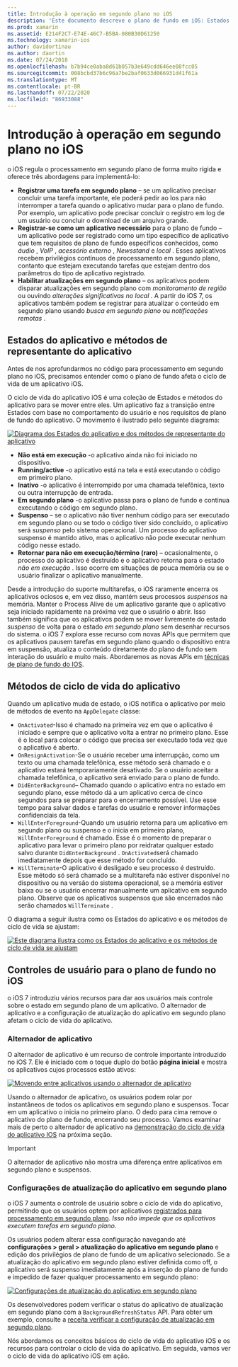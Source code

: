 ```yaml
---
title: Introdução à operação em segundo plano no iOS
description: 'Este documento descreve o plano de fundo em iOS: Estados de aplicativo, métodos de ciclo de vida do aplicativo e atualização de aplicativo em segundo plano.'
ms.prod: xamarin
ms.assetid: E214F2C7-E74E-46C7-B5BA-080B30D61250
ms.technology: xamarin-ios
author: davidortinau
ms.author: daortin
ms.date: 07/24/2018
ms.openlocfilehash: b7b94ce0aba8d61b057b3e649cdd646ee08fcc05
ms.sourcegitcommit: 008bcbd37b6c96a7be2baf0633d066931d41f61a
ms.translationtype: MT
ms.contentlocale: pt-BR
ms.lasthandoff: 07/22/2020
ms.locfileid: "86933088"
---
```

# <a name="introduction-to-backgrounding-in-ios"></a>Introdução à operação em segundo plano no iOS

o iOS regula o processamento em segundo plano de forma muito rígida e oferece três abordagens para implementá-lo:

- **Registrar uma tarefa em segundo plano** – se um aplicativo precisar concluir uma tarefa importante, ele poderá pedir ao Ios para não interromper a tarefa quando o aplicativo mudar para o plano de fundo. Por exemplo, um aplicativo pode precisar concluir o registro em log de um usuário ou concluir o download de um arquivo grande.
- **Registrar-se como um aplicativo necessário** para o plano de fundo – um aplicativo pode ser registrado como um tipo específico de aplicativo que tem requisitos de plano de fundo específicos conhecidos, como *áudio* , *VoIP* , *acessório externo* , *Newsstand* e *local* . Esses aplicativos recebem privilégios contínuos de processamento em segundo plano, contanto que estejam executando tarefas que estejam dentro dos parâmetros do tipo de aplicativo registrado.
- **Habilitar atualizações em segundo plano** – os aplicativos podem disparar atualizações em segundo plano com *monitoramento de região* ou ouvindo *alterações significativas no local* . A partir do iOS 7, os aplicativos também podem se registrar para atualizar o conteúdo em segundo plano usando *busca em segundo plano* ou *notificações remotas* .

## <a name="application-states-and-application-delegate-methods"></a>Estados do aplicativo e métodos de representante do aplicativo

Antes de nos aprofundarmos no código para processamento em segundo plano no iOS, precisamos entender como o plano de fundo afeta o ciclo de vida de um aplicativo iOS.

O ciclo de vida do aplicativo iOS é uma coleção de Estados e métodos do aplicativo para se mover entre eles. Um aplicativo faz a transição entre Estados com base no comportamento do usuário e nos requisitos de plano de fundo do aplicativo. O movimento é ilustrado pelo seguinte diagrama:

 [![Diagrama dos Estados do aplicativo e dos métodos de representante do aplicativo](introduction-to-backgrounding-in-ios-images/applicationlifecycle-.png)](introduction-to-backgrounding-in-ios-images/applicationlifecycle-.png#lightbox)

- **Não está em execução** -o aplicativo ainda não foi iniciado no dispositivo.
- **Running/active** -o aplicativo está na tela e está executando o código em primeiro plano.
- **Inativo** -o aplicativo é interrompido por uma chamada telefônica, texto ou outra interrupção de entrada.
- **Em segundo plano** -o aplicativo passa para o plano de fundo e continua executando o código em segundo plano.
- **Suspenso** – se o aplicativo não tiver nenhum código para ser executado em segundo plano ou se todo o código tiver sido concluído, o aplicativo será *suspenso* pelo sistema operacional. Um processo do aplicativo suspenso é mantido ativo, mas o aplicativo não pode executar nenhum código nesse estado.
- **Retornar para não em execução/término (raro)** – ocasionalmente, o processo do aplicativo é destruído e o aplicativo retorna para o estado *não em execução* . Isso ocorre em situações de pouca memória ou se o usuário finalizar o aplicativo manualmente.

Desde a introdução do suporte multitarefas, o iOS raramente encerra os aplicativos ociosos e, em vez disso, mantém seus processos *suspensos* na memória. Manter o Process Alive de um aplicativo garante que o aplicativo seja iniciado rapidamente na próxima vez que o usuário o abrir. Isso também significa que os aplicativos podem se mover livremente do estado *suspenso* de volta para o estado *em segundo plano* sem desenhar recursos do sistema. o iOS 7 explora esse recurso com novas APIs que permitem que os aplicativos pausem tarefas em segundo plano quando o dispositivo entra em suspensão, atualiza o conteúdo diretamente do plano de fundo sem interação do usuário e muito mais. Abordaremos as novas APIs em [técnicas de plano de fundo do IOS](~/ios/app-fundamentals/backgrounding/ios-backgrounding-techniques/index.md).

## <a name="application-lifecycle-methods"></a>Métodos de ciclo de vida do aplicativo

Quando um aplicativo muda de estado, o iOS notifica o aplicativo por meio de métodos de evento na `AppDelegate` classe:

- `OnActivated`-Isso é chamado na primeira vez em que o aplicativo é iniciado e sempre que o aplicativo volta a entrar no primeiro plano. Esse é o local para colocar o código que precisa ser executado toda vez que o aplicativo é aberto.
- `OnResignActivation`-Se o usuário receber uma interrupção, como um texto ou uma chamada telefônica, esse método será chamado e o aplicativo estará temporariamente desativado. Se o usuário aceitar a chamada telefônica, o aplicativo será enviado para o plano de fundo.
- `DidEnterBackground`– Chamado quando o aplicativo entra no estado em segundo plano, esse método dá a um aplicativo cerca de cinco segundos para se preparar para o encerramento possível. Use esse tempo para salvar dados e tarefas do usuário e remover informações confidenciais da tela.
- `WillEnterForeground`-Quando um usuário retorna para um aplicativo em segundo plano ou suspenso e o inicia em primeiro plano, `WillEnterForeground` é chamado. Esse é o momento de preparar o aplicativo para levar o primeiro plano por reidratar qualquer estado salvo durante `DidEnterBackground` .  `OnActivated`será chamado imediatamente depois que esse método for concluído.
- `WillTerminate`-O aplicativo é desligado e seu processo é destruído. Esse método só será chamado se a multitarefa não estiver disponível no dispositivo ou na versão do sistema operacional, se a memória estiver baixa ou se o usuário encerrar manualmente um aplicativo em segundo plano. Observe que os aplicativos suspensos que são encerrados não serão chamados `WillTerminate` .

O diagrama a seguir ilustra como os Estados do aplicativo e os métodos de ciclo de vida se ajustam:

 [![Este diagrama ilustra como os Estados do aplicativo e os métodos de ciclo de vida se ajustam](introduction-to-backgrounding-in-ios-images/image2.png)](introduction-to-backgrounding-in-ios-images/image2.png#lightbox)

## <a name="user-controls-for-backgrounding-in-ios"></a>Controles de usuário para o plano de fundo no iOS

o iOS 7 introduziu vários recursos para dar aos usuários mais controle sobre o estado em segundo plano de um aplicativo. O alternador de aplicativo e a configuração de atualização do aplicativo em segundo plano afetam o ciclo de vida do aplicativo.

### <a name="app-switcher"></a>Alternador de aplicativo

O alternador de aplicativo é um recurso de controle importante introduzido no iOS 7. Ele é iniciado com o toque duplo do botão **página inicial** e mostra os aplicativos cujos processos estão ativos:

 [![Movendo entre aplicativos usando o alternador de aplicativo](introduction-to-backgrounding-in-ios-images/app-switcher-.png)](introduction-to-backgrounding-in-ios-images/app-switcher-.png#lightbox)

Usando o alternador de aplicativo, os usuários podem rolar por instantâneos de todos os aplicativos em segundo plano e suspensos. Tocar em um aplicativo o inicia no primeiro plano. O dedo para cima remove o aplicativo do plano de fundo, encerrando seu processo. Vamos examinar mais de perto o alternador de aplicativo na [demonstração do ciclo de vida do aplicativo IOS](~/ios/app-fundamentals/backgrounding/application-lifecycle-demo.md) na próxima seção.

> [!IMPORTANT]
> O alternador de aplicativo não mostra uma diferença entre aplicativos em segundo plano e suspensos.

### <a name="background-app-refresh-settings"></a>Configurações de atualização do aplicativo em segundo plano

o iOS 7 aumenta o controle de usuário sobre o ciclo de vida do aplicativo, permitindo que os usuários optem por aplicativos [registrados para processamento em segundo plano](~/ios/app-fundamentals/backgrounding/ios-backgrounding-techniques/registering-applications-to-run-in-background.md). *Isso não impede que os aplicativos executem tarefas em segundo plano*.

Os usuários podem alterar essa configuração navegando até **configurações > geral > atualização do aplicativo em segundo plano** e edição dos privilégios de plano de fundo de um aplicativo selecionado. Se a atualização do aplicativo em segundo plano estiver definida como off, o aplicativo será suspenso imediatamente após a inserção do plano de fundo e impedido de fazer qualquer processamento em segundo plano:

 [![Configurações de atualização do aplicativo em segundo plano](introduction-to-backgrounding-in-ios-images/settings-.png)](introduction-to-backgrounding-in-ios-images/settings-.png#lightbox)

Os desenvolvedores podem verificar o status do aplicativo de atualização em segundo plano com a `BackgroundRefreshStatus` API. Para obter um exemplo, consulte a [receita verificar a configuração de atualização em segundo plano](https://github.com/xamarin/recipes/tree/master/Recipes/ios/multitasking/check_background_refresh_setting).

Nós abordamos os conceitos básicos do ciclo de vida do aplicativo iOS e os recursos para controlar o ciclo de vida do aplicativo. Em seguida, vamos ver o ciclo de vida do aplicativo iOS em ação.
